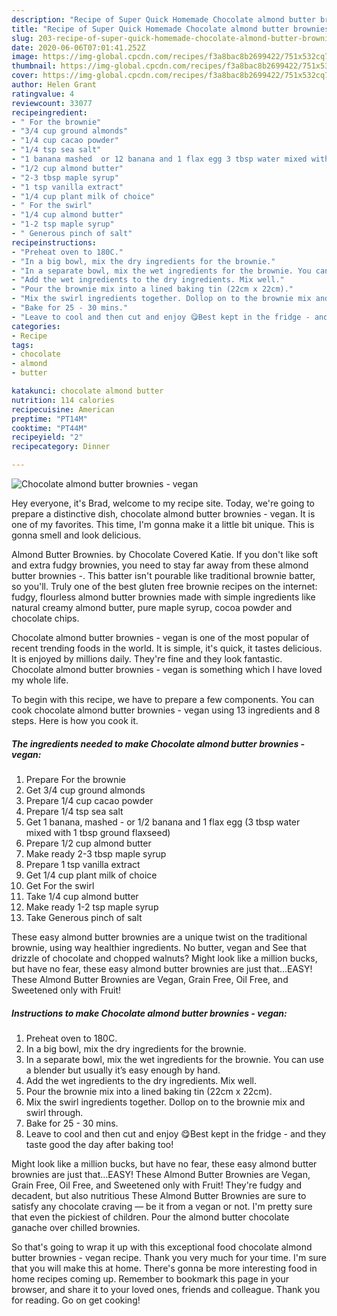 ```yaml
---
description: "Recipe of Super Quick Homemade Chocolate almond butter brownies - vegan"
title: "Recipe of Super Quick Homemade Chocolate almond butter brownies - vegan"
slug: 203-recipe-of-super-quick-homemade-chocolate-almond-butter-brownies-vegan
date: 2020-06-06T07:01:41.252Z
image: https://img-global.cpcdn.com/recipes/f3a8bac8b2699422/751x532cq70/chocolate-almond-butter-brownies-vegan-recipe-main-photo.jpg
thumbnail: https://img-global.cpcdn.com/recipes/f3a8bac8b2699422/751x532cq70/chocolate-almond-butter-brownies-vegan-recipe-main-photo.jpg
cover: https://img-global.cpcdn.com/recipes/f3a8bac8b2699422/751x532cq70/chocolate-almond-butter-brownies-vegan-recipe-main-photo.jpg
author: Helen Grant
ratingvalue: 4
reviewcount: 33077
recipeingredient:
- " For the brownie"
- "3/4 cup ground almonds"
- "1/4 cup cacao powder"
- "1/4 tsp sea salt"
- "1 banana mashed  or 12 banana and 1 flax egg 3 tbsp water mixed with 1 tbsp ground flaxseed"
- "1/2 cup almond butter"
- "2-3 tbsp maple syrup"
- "1 tsp vanilla extract"
- "1/4 cup plant milk of choice"
- " For the swirl"
- "1/4 cup almond butter"
- "1-2 tsp maple syrup"
- " Generous pinch of salt"
recipeinstructions:
- "Preheat oven to 180C."
- "In a big bowl, mix the dry ingredients for the brownie."
- "In a separate bowl, mix the wet ingredients for the brownie. You can use a blender but usually it’s easy enough by hand."
- "Add the wet ingredients to the dry ingredients. Mix well."
- "Pour the brownie mix into a lined baking tin (22cm x 22cm)."
- "Mix the swirl ingredients together. Dollop on to the brownie mix and swirl through."
- "Bake for 25 - 30 mins."
- "Leave to cool and then cut and enjoy 😋Best kept in the fridge - and they taste good the day after baking too!"
categories:
- Recipe
tags:
- chocolate
- almond
- butter

katakunci: chocolate almond butter 
nutrition: 114 calories
recipecuisine: American
preptime: "PT14M"
cooktime: "PT44M"
recipeyield: "2"
recipecategory: Dinner

---
```



![Chocolate almond butter brownies - vegan](https://img-global.cpcdn.com/recipes/f3a8bac8b2699422/751x532cq70/chocolate-almond-butter-brownies-vegan-recipe-main-photo.jpg)

Hey everyone, it's Brad, welcome to my recipe site. Today, we're going to prepare a distinctive dish, chocolate almond butter brownies - vegan. It is one of my favorites. This time, I'm gonna make it a little bit unique. This is gonna smell and look delicious.

Almond Butter Brownies. by Chocolate Covered Katie. If you don&#39;t like soft and extra fudgy brownies, you need to stay far away from these almond butter brownies -. This batter isn&#39;t pourable like traditional brownie batter, so you&#39;ll. Truly one of the best gluten free brownie recipes on the internet: fudgy, flourless almond butter brownies made with simple ingredients like natural creamy almond butter, pure maple syrup, cocoa powder and chocolate chips.

Chocolate almond butter brownies - vegan is one of the most popular of recent trending foods in the world. It is simple, it's quick, it tastes delicious. It is enjoyed by millions daily. They're fine and they look fantastic. Chocolate almond butter brownies - vegan is something which I have loved my whole life.


To begin with this recipe, we have to prepare a few components. You can cook chocolate almond butter brownies - vegan using 13 ingredients and 8 steps. Here is how you cook it.

<!--inarticleads1-->

##### The ingredients needed to make Chocolate almond butter brownies - vegan:

1. Prepare  For the brownie
1. Get 3/4 cup ground almonds
1. Prepare 1/4 cup cacao powder
1. Prepare 1/4 tsp sea salt
1. Get 1 banana, mashed - or 1/2 banana and 1 flax egg (3 tbsp water mixed with 1 tbsp ground flaxseed)
1. Prepare 1/2 cup almond butter
1. Make ready 2-3 tbsp maple syrup
1. Prepare 1 tsp vanilla extract
1. Get 1/4 cup plant milk of choice
1. Get  For the swirl
1. Take 1/4 cup almond butter
1. Make ready 1-2 tsp maple syrup
1. Take  Generous pinch of salt


These easy almond butter brownies are a unique twist on the traditional brownie, using way healthier ingredients. No butter, vegan and See that drizzle of chocolate and chopped walnuts? Might look like a million bucks, but have no fear, these easy almond butter brownies are just that…EASY! These Almond Butter Brownies are Vegan, Grain Free, Oil Free, and Sweetened only with Fruit! 

<!--inarticleads2-->

##### Instructions to make Chocolate almond butter brownies - vegan:

1. Preheat oven to 180C.
1. In a big bowl, mix the dry ingredients for the brownie.
1. In a separate bowl, mix the wet ingredients for the brownie. You can use a blender but usually it’s easy enough by hand.
1. Add the wet ingredients to the dry ingredients. Mix well.
1. Pour the brownie mix into a lined baking tin (22cm x 22cm).
1. Mix the swirl ingredients together. Dollop on to the brownie mix and swirl through.
1. Bake for 25 - 30 mins.
1. Leave to cool and then cut and enjoy 😋Best kept in the fridge - and they taste good the day after baking too!


Might look like a million bucks, but have no fear, these easy almond butter brownies are just that…EASY! These Almond Butter Brownies are Vegan, Grain Free, Oil Free, and Sweetened only with Fruit! They&#39;re fudgy and decadent, but also nutritious These Almond Butter Brownies are sure to satisfy any chocolate craving — be it from a vegan or not. I&#39;m pretty sure that even the pickiest of children. Pour the almond butter chocolate ganache over chilled brownies. 

So that's going to wrap it up with this exceptional food chocolate almond butter brownies - vegan recipe. Thank you very much for your time. I'm sure that you will make this at home. There's gonna be more interesting food in home recipes coming up. Remember to bookmark this page in your browser, and share it to your loved ones, friends and colleague. Thank you for reading. Go on get cooking!

